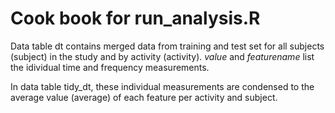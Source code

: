 # Cook book for run_analysis.R

Data table dt contains merged data from training and test set for all subjects (subject) in the study and by activity (activity). 
_value_ and _featurename_  list the idividual time and frequency measurements. 

In data table tidy_dt, these individual measurements are condensed to the average value (average) of each feature per activity and subject.
